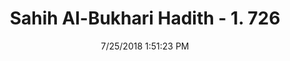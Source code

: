---
title        : "Sahih Al-Bukhari Hadith - 1. 726"
date         : 7/25/2018 1:51:23 PM
draft        : false
type         : "hadith"
layout       : "hadith"
BookCode     : "SHB"
VolumeNumber : "1"
HadithNumber : "726"
categories  :  ["Prayer Characteristics-Recitation of Qur'an in Zuhr prayer"]
tags  :  ["Abdullah bin Abi Qatada"]
---